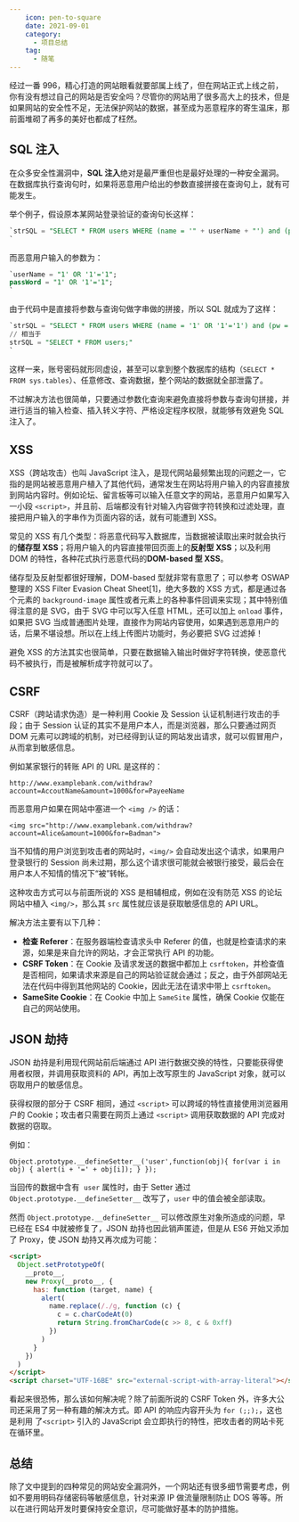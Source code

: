 ```yaml
---
    icon: pen-to-square
    date: 2021-09-01
    category: 
      - 项目总结
    tag:
      - 随笔
---
```


经过一番 996，精心打造的网站眼看就要部属上线了，但在网站正式上线之前，你有没有想过自己的网站是否安全吗？尽管你的网站用了很多高大上的技术，但是如果网站的安全性不足，无法保护网站的数据，甚至成为恶意程序的寄生温床，那前面堆砌了再多的美好也都成了枉然。

## SQL 注入

在众多安全性漏洞中，**SQL 注入**绝对是最严重但也是最好处理的一种安全漏洞。在数据库执行查询句时，如果将恶意用户给出的参数直接拼接在查询句上，就有可能发生。

举个例子，假设原本某网站登录验证的查询句长这样：

```sql
`strSQL = "SELECT * FROM users WHERE (name = '" + userName + "') and (pw = '"+ passWord +"');"
`
```

而恶意用户输入的参数为：

```sql
`userName = "1' OR '1'='1";
passWord = "1' OR '1'='1";
`
```

由于代码中是直接将参数与查询句做字串做的拼接，所以 SQL 就成为了这样：

```sql
`strSQL = "SELECT * FROM users WHERE (name = '1' OR '1'='1') and (pw = '1' OR '1'='1');"
// 相当于
strSQL = "SELECT * FROM users;"
`
```

这样一来，账号密码就形同虚设，甚至可以拿到整个数据库的结构（`SELECT * FROM sys.tables`）、任意修改、查询数据，整个网站的数据就全部泄露了。

不过解决方法也很简单，只要通过参数化查询来避免直接将参数与查询句拼接，并进行适当的输入检查、插入转义字符、严格设定程序权限，就能够有效避免 SQL 注入了。

## XSS

XSS（跨站攻击）也叫 JavaScript 注入，是现代网站最频繁出现的问题之一，它指的是网站被恶意用户植入了其他代码，通常发生在网站将用户输入的内容直接放到网站内容时。例如论坛、留言板等可以输入任意文字的网站，恶意用户如果写入一小段 `<script>`，并且前、后端都没有针对输入内容做字符转换和过滤处理，直接把用户输入的字串作为页面内容的话，就有可能遭到 XSS。

常见的 XSS 有几个类型：将恶意代码写入数据库，当数据被读取出来时就会执行的**储存型 XSS**；将用户输入的内容直接带回页面上的**反射型 XSS**；以及利用 DOM 的特性，各种花式执行恶意代码的**DOM-based 型 XSS**。

储存型及反射型都很好理解，DOM-based 型就非常有意思了；可以参考 OSWAP 整理的 XSS Filter Evasion Cheat Sheet\[1\]，绝大多数的 XSS 方式，都是通过各个元素的 `background-image` 属性或者元素上的各种事件回调来实现；其中特别值得注意的是 SVG，由于 SVG 中可以写入任意 HTML，还可以加上 `onload` 事件，如果把 SVG 当成普通图片处理，直接作为网站内容使用，如果遇到恶意用户的话，后果不堪设想。所以在上线上传图片功能时，务必要把 SVG 过滤掉！

避免 XSS 的方法其实也很简单，只要在数据输入输出时做好字符转换，使恶意代码不被执行，而是被解析成字符就可以了。

## CSRF

CSRF（跨站请求伪造）是一种利用 Cookie 及 Session 认证机制进行攻击的手段；由于 Session 认证的其实不是用户本人，而是浏览器，那么只要通过网页 DOM 元素可以跨域的机制，对已经得到认证的网站发出请求，就可以假冒用户，从而拿到敏感信息。

例如某家银行的转账 API 的 URL 是这样的：

`http://www.examplebank.com/withdraw?account=AccoutName&amount=1000&for=PayeeName `

而恶意用户如果在网站中塞进一个 `<img />` 的话：

`<img src="http://www.examplebank.com/withdraw?account=Alice&amount=1000&for=Badman"> `

当不知情的用户浏览到攻击者的网站时，`<img/>` 会自动发出这个请求，如果用户登录银行的 Session 尚未过期，那么这个请求很可能就会被银行接受，最后会在用户本人不知情的情况下“被”转帐。

这种攻击方式可以与前面所说的 XSS 是相辅相成，例如在没有防范 XSS 的论坛网站中植入 `<img/>`，那么其 `src` 属性就应该是获取敏感信息的 API URL。

解决方法主要有以下几种：

- **检查 Referer**：在服务器端检查请求头中 Referer 的值，也就是检查请求的来源，如果是来自允许的网站，才会正常执行 API 的功能。
- **CSRF Token**：在 Cookie 及请求发送的数据中都加上 `csrftoken`，并检查值是否相同，如果请求来源是自己的网站验证就会通过；反之，由于外部网站无法在代码中得到其他网站的 Cookie，因此无法在请求中带上 `csrftoken`。
- **SameSite Cookie**：在 Cookie 中加上 `SameSite` 属性，确保 Cookie 仅能在自己的网站使用。

## JSON 劫持

JSON 劫持是利用现代网站前后端通过 API 进行数据交换的特性，只要能获得使用者权限，并调用获取资料的 API，再加上改写原生的 JavaScript 对象，就可以窃取用户的敏感信息。

获得权限的部分于 CSRF 相同，通过 `<script>` 可以跨域的特性直接使用浏览器用户的 Cookie；攻击者只需要在网页上通过 `<script>` 调用获取数据的 API 完成对数据的窃取。

例如：

`Object.prototype.__defineSetter__('user',function(obj){ for(var i in obj) { alert(i + '=' + obj[i]); } }); `

当回传的数据中含有  `user` 属性时，由于 Setter 通过 `Object.prototype.__defineSetter__` 改写了，`user` 中的值会被全部读取。

然而 `Object.prototype.__defineSetter__` 可以修改原生对象所造成的问题，早已经在 ES4 中就被修复了，JSON 劫持也因此销声匿迹，但是从 ES6 开始又添加了 Proxy，使 JSON 劫持又再次成为可能：

```html
<script>
  Object.setPrototypeOf(
    __proto__,
    new Proxy(__proto__, {
      has: function (target, name) {
        alert(
          name.replace(/./g, function (c) {
            c = c.charCodeAt(0)
            return String.fromCharCode(c >> 8, c & 0xff)
          })
        )
      }
    })
  )
</script>
<script charset="UTF-16BE" src="external-script-with-array-literal"></script>
```

看起来很恐怖，那么该如何解决呢？除了前面所说的 CSRF Token 外，许多大公司还采用了另一种有趣的解决方式。即 API 的响应内容开头为 `for (;;);`，这也是利用 了`<script>` 引入的 JavaScript 会立即执行的特性，把攻击者的网站卡死在循环里。

## 总结

除了文中提到的四种常见的网站安全漏洞外，一个网站还有很多细节需要考虑，例如不要用明码存储密码等敏感信息，针对来源 IP 做流量限制防止 DOS 等等。所以在进行网站开发时要保持安全意识，尽可能做好基本的防护措施。
